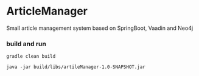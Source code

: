 # ArticleManager

Small article management system based on SpringBoot, Vaadin and Neo4j

### build and run
```
gradle clean build

java -jar build/libs/artileManager-1.0-SNAPSHOT.jar
```
